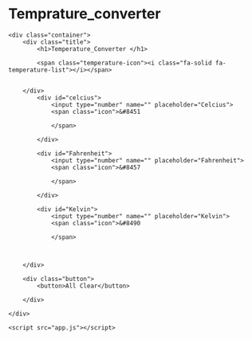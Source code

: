 # Temprature_converter
<!DOCTYPE html>
<html lang="en">
<head>
    <meta charset="UTF-8">
    <meta http-equiv="X-UA-Compatible" content="IE=edge">
    <meta name="viewport" content="width=device-width, initial-scale=1.0">
    <link rel="stylesheet" href="https://cdnjs.cloudflare.com/ajax/libs/font-awesome/6.4.0/css/all.min.css" integrity="sha512-iecdLmaskl7CVkqkXNQ/ZH/XLlvWZOJyj7Yy7tcenmpD1ypASozpmT/E0iPtmFIB46ZmdtAc9eNBvH0H/ZpiBw==" crossorigin="anonymous" referrerpolicy="no-referrer" />
    <title>Temperature Converter</title>
    <link rel="stylesheet" href="style.css">
</head>


<body>

    <div class="container">
        <div class="title">
            <h1>Temperature_Converter </h1>

            <span class="temperature-icon"><i class="fa-solid fa-temperature-list"></i></span>
                
     
        </div>
            <div id="celcius">
                <input type="number" name="" placeholder="Celcius">
                <span class="icon">&#8451

                </span>

            </div>

            <div id="Fahrenheit">
                <input type="number" name="" placeholder="Fahrenheit">
                <span class="icon">&#8457

                </span>

            </div>

            <div id="Kelvin">
                <input type="number" name="" placeholder="Kelvin">
                <span class="icon">&#8490

                </span>

            

        </div>

        <div class="button">
            <button>All Clear</button>

        </div>

    </div>

    <script src="app.js"></script>
    
</body>
</html>
